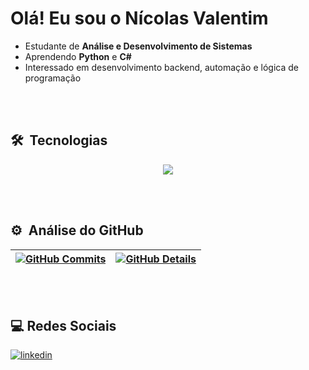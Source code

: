 <h1 align="left">Olá! Eu sou o Nícolas Valentim</h1>

- Estudante de **Análise e Desenvolvimento de Sistemas**
- Aprendendo **Python** e **C#**
- Interessado em desenvolvimento backend, automação e lógica de programação

<br><br>

## 🛠 &nbsp;Tecnologias

<div align="center">
<a href="https://skillicons.dev">
  <img src="https://skillicons.dev/icons?i=python,cs,git,github,vscode,linux" />
</a>
</div>

<br><br>

## ⚙️ &nbsp;Análise do GitHub

| [![GitHub Commits](http://github-profile-summary-cards.vercel.app/api/cards/productive-time?username=ValentimZx&theme=tokyonight&utcOffset=-3)](https://github.com/vn7n24fzkq/github-profile-summary-cards) | [![GitHub Details](http://github-profile-summary-cards.vercel.app/api/cards/profile-details?username=ValentimZx&theme=tokyonight)](https://github.com/vn7n24fzkq/github-profile-summary-cards) |  
| ----------- | ----------- |

<br><br>

## :computer: Redes Sociais

<p align="left">
<a href="https://www.linkedin.com/in/seu-linkedin-aqui/" target="_blank">
  <img align="center" src="https://img.shields.io/badge/LinkedIn-0077B5?style=for-the-badge&logo=linkedin&logoColor=white" alt="linkedin"/>
</a>
</p>
